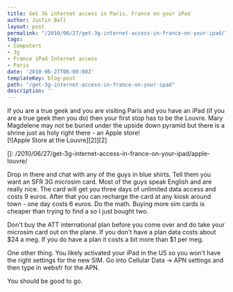 ```yaml
---
title: Get 3G internet access in Paris, France on your iPad
author: Justin Ball
layout: post
permalink: "/2010/06/27/get-3g-internet-access-in-france-on-your-ipad/"
tags:
- Computers
- 3g
- France iPad Internet access
- Paris
date: '2010-06-27T06:00:00Z'
templateKey: blog-post
path: "/get-3g-internet-access-in-france-on-your-ipad"
description: ''
---
```


If you are a true geek and you are visiting Paris and you have an iPad (if you are a true geek then you do) then your first stop has to be the Louvre. Mary Magdelene may not be buried under the upside down pyramid but there is a shrine just as holy right there - an Apple store!  
[![Apple Store at the Louvre][2]][2]

 []: /2010/06/27/get-3g-internet-access-in-france-on-your-ipad/apple-louvre/

Drop in there and chat with any of the guys in blue shirts. Tell them you want an SFR 3G microsim card. Most of the guys speak English and are really nice. The card will get you three days of unlimited data access and costs 9 euros. After that you can recharge the card at any kiosk around town - one day costs 6 euros. Do the math. Buying more sim cards is cheaper than trying to find a so I just bought two.

Don't buy the ATT international plan before you come over and do take your microsim card out on the plane. If you don't have a plan data costs about $24 a meg. If you do have a plan it costs a bit more than $1 per meg.

One other thing. You likely activated your iPad in the US so you won't have the right settings for the new SIM. Go into Cellular Data -> APN settings and then type in websfr for the APN. 

You should be good to go.
